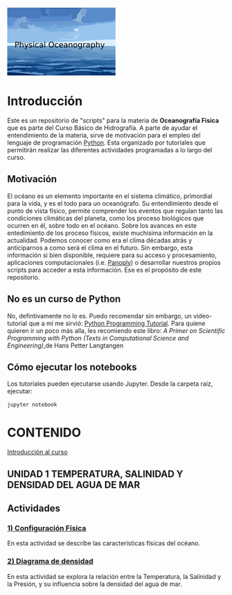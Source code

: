 ![Screenshot](logo.png)


# Introducción
Este es un repositorio de "scripts" para la materia de **Oceanografía Física** que es parte del Curso Básico de Hidrografía. A parte de ayudar el entendimiento de la materia, sirve de motivación para el empleo del lenguaje de programación [Python](https://www.python.org/). Esta organizado por tutoriales que permitirán realizar las diferentes actividades programadas a lo largo del curso.

## Motivación
El océano es un elemento importante en el sistema climático, primordial para la vida, y es el todo para un oceanógrafo. Su entendimiento desde el punto de vista físico, permite comprender los eventos que regulan tanto las condiciones climáticas del planeta, como los proceso biológicos que ocurren en él, sobre todo en el océano. 
Sobre los avances en este entedimiento de los proceso físicos, existe muchísima información en la actualidad. Podemos conocer como era el clima décadas atrás y anticiparnos a como será el clima en el futuro. Sin embargo, esta información si bien disponible, requiere para su acceso y procesamiento, aplicaciones computacionales (i.e. [Panoply](https://www.giss.nasa.gov/tools/panoply/)) o desarrollar nuestros propios scripts para acceder a esta información. Ese es el propósito de este repositorio. 
## No es un curso de Python
No, defintivamente no lo es. Puedo recomendar sin embargo, un video-tutorial que a mí me sirvió: [Python Programming Tutorial](https://youtu.be/HBxCHonP6Ro).
Para quiene quieren ir un poco más alla, les recomiendo este libro:
*A Primer on Scientific Programming with Python (Texts in Computational Science and Engineering)*,de Hans Petter Langtangen
## Cómo ejecutar los notebooks
Los tutoriales pueden ejecutarse usando Jupyter. Desde la carpeta raíz, ejecutar:
```python
jupyter notebook
```
# CONTENIDO
[Introducción al curso](https://nbviewer.jupyter.org/github/wrenteria/physicaloceanography/blob/master/notebooks/Actividad_1.ipynb)
## UNIDAD 1 TEMPERATURA, SALINIDAD Y DENSIDAD DEL AGUA DE MAR
## Actividades
### [1) Configuración Física](https://nbviewer.jupyter.org/github/wrenteria/physicaloceanography/blob/master/notebooks/Actividad_1.ipynb)
En esta actividad se describe las características físicas del océano.
### [2) Diagrama de densidad](https://nbviewer.jupyter.org/github/wrenteria/physicaloceanography/blob/master/notebooks/Actividad_2.ipynb)
En esta actividad se explora la relación entre la Temperatura, la Salinidad y la Presión, y su influencia sobre la densidad del agua de mar. 

